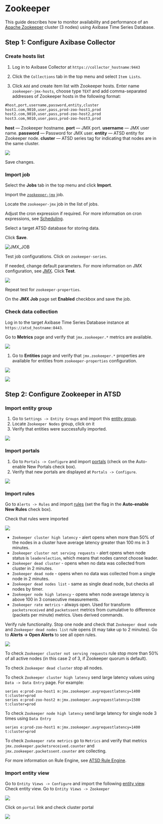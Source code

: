 # Zookeeper

This guide describes how to monitor availability and performance of an [Apache Zookeeper](https://zookeeper.apache.org/) cluster (3 nodes) using Axibase Time Series Database.

## Step 1: Configure Axibase Collector

### Create hosts list

1) Log in to Axibase Collector at `https://collector_hostname:9443`

2) Click the `Collections` tab in the top menu and select `Item Lists`.

3) Click `Add` and create item list with Zookeeper hosts.
Enter name `zookeeper-jmx-hosts`, choose type `TEXT` and add comma-separated addresses of Zookeeper hosts in the following format:

```txt
#host,port,username,password,entity,cluster
host1.com,9010,user,pass,prod-zoo-host1,prod
host2.com,9010,user,pass,prod-zoo-host2,prod
host3.com,9010,user,pass,prod-zoo-host3,prod
```

   **host** — Zookeeper hostname.
   **port** — JMX port.
   **username** — JMX user name.
   **password** — Password for JMX user.
   **entity** — ATSD entity for Zookeeper node.
   **cluster** — ATSD series tag for indicating that nodes are in the same cluster.

![](images/items_list_config.png)

Save changes.

### Import job

Select the **Jobs** tab in the top menu and click **Import**.

Import the [`zookeeper-jmx`](resources/jobs.xml) job.

Locate the `zookeeper-jmx` job in the list of jobs.

Adjust the cron expression if required. For more information on cron expressions, see [Scheduling](https://github.com/axibase/axibase-collector/blob/master/scheduling.md).

Select a target ATSD database for storing data.

Click **Save**.

![JMX_JOB](images/jmx_job_configuration.png)

Test job configurations. Click on `zookeeper-series`.

If needed, change default parameters.
For more information on JMX configuration, see [JMX](https://github.com/axibase/axibase-collector/blob/master/jobs/jmx.md). Click **Test**.

![](images/jmx_job_series_config.png)

Repeat test for `zookeeper-properties`.

On the **JMX Job** page set **Enabled** checkbox and save the job.

### Check data collection

Log in to the target Axibase Time Series Database instance at `https://atsd_hostname:8443`.

Go to **Metrics** page and verify that `jmx.zookeeper.*` metrics are available.

![](images/metrics_collection_verification.png)

1. Go to **Entities** page and verify that `jmx.zookeeper.*` properties are available for entities from `zookeeper-properties` configuration.

![](images/entities_collection_verification.png)

![](images/properties_collection_verification.png)

## Step 2: Configure Zookeeper in ATSD

### Import entity group

1. Go to `Settings -> Entity Groups` and import this [entity group](resources/groups.xml).
1. Locate `Zookeeper Nodes` group, click on it
1. Verify that entities were successfully imported.

![](images/entity_group_check.png)

### Import portals

1. Go to `Portals -> Configure` and import [portals](resources/portal-configs.xml) (check on the Auto-enable New Portals check box).
2. Verify that new portals are displayed at `Portals -> Configure`.

![](images/test_portals.png)

### Import rules

Go to `Alerts -> Rules` and import [rules](resources/rules.xml) (set the flag in the **Auto-enable New Rules** check box).

Check that rules were imported

![](images/rules_list.png)

* `Zookeeper cluster high latency` - alert opens when more than 50% of the nodes in a cluster have average latency greater than 100 ms in 3 minutes.
* `Zookeeper cluster not serving requests` - alert opens when node status is `leaderelection`, which means that nodes cannot choose leader.
* `Zookeeper dead cluster` - opens when no data was collected from cluster in 2 minutes.
* `Zookeeper dead node` - opens when no data was collected from a single node in 2 minutes.
* `Zookeeper dead nodes list` - same as single dead node, but checks all nodes by timer.
* `Zookeeper node high latency` - opens when node average latency is above 100 in 3 consecutive measurements.
* `Zookeeper rate metrics` - always open. Used for transform `packetsreceived` and `packetssent` metrics from cumulative to difference (packets per minute) metrics. Uses derived commands.

Verify rule functionality. Stop one node and check that `Zookeeper dead node` and `Zookeeper dead nodes list` rule opens (it may take up to 2 minutes). Go to **Alerts -> Open Alerts** to see all open rules.

![](images/rule_dead_node_test.png)

To check `Zookeeper cluster not serving requests` rule stop more than 50% of all active nodes (in this case 2 of 3, if Zookeeper quorum is default).

To check `Zookeeper dead cluster` stop all nodes.

To check `Zookeeper cluster high latency` send large latency values using `Data -> Data Entry` page. For example:

```ls
series e:prod-zoo-host1 m:jmx.zookeeper.avgrequestlatency=1400 t:cluster=prod
series e:prod-zoo-host2 m:jmx.zookeeper.avgrequestlatency=1500 t:cluster=prod
```

To check `Zookeeper node high latency` send large latency for single node 3 times using `Data Entry`

```ls
series e:prod-zoo-host1 m:jmx.zookeeper.avgrequestlatency=1400 t:cluster=prod
```

To check `Zookeeper rate metrics` go to `Metrics` and verify that metrics `jmx.zookeeper.packetsreceived.counter` and `jmx.zookeeper.packetssent.counter` are collecting.

For more information on Rule Engine, see [ATSD Rule Engine](https://github.com/axibase/atsd/tree/master/rule-engine).

### Import entity view

Go to `Entity Views -> Configure` and import the following [entity view](resources/entity-views.xml).
Check entity view. Go to `Entity Views -> Zookeeper`

![](images/entity_view.png)

Click on `portal` link and check cluster portal

![](images/cluster_portal.png)

